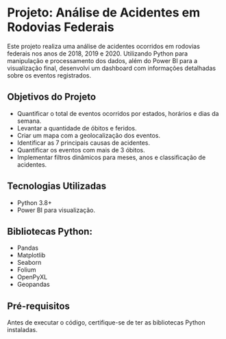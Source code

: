 # Projeto: Análise de Acidentes em Rodovias Federais
Este projeto realiza uma análise de acidentes ocorridos em rodovias federais nos anos de 2018, 2019 e 2020. Utilizando Python para manipulação e processamento dos dados, além do Power BI para a visualização final, desenvolvi um dashboard com informações detalhadas sobre os eventos registrados.

## Objetivos do Projeto

- Quantificar o total de eventos ocorridos por estados, horários e dias da semana.
- Levantar a quantidade de óbitos e feridos.
- Criar um mapa com a geolocalização dos eventos.
- Identificar as 7 principais causas de acidentes.
- Quantificar os eventos com mais de 3 óbitos.
- Implementar filtros dinâmicos para meses, anos e classificação de acidentes.
  
## Tecnologias Utilizadas
- Python 3.8+
- Power BI para visualização.

## Bibliotecas Python:
- Pandas
- Matplotlib
- Seaborn
- Folium
- OpenPyXL
- Geopandas

## Pré-requisitos
  Antes de executar o código, certifique-se de ter as bibliotecas Python instaladas.
